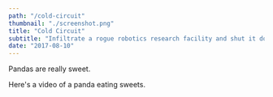 ```yaml
---
path: "/cold-circuit"
thumbnail: "./screenshot.png"
title: "Cold Circuit"
subtitle: "Infiltrate a rogue robotics research facility and shut it down!"
date: "2017-08-10"
---
```


Pandas are really sweet.

Here's a video of a panda eating sweets.
